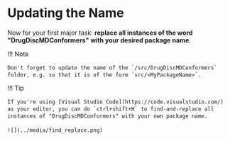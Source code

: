 # Updating the Name

Now for your first major task: **replace all instances of the word "DrugDiscMDConformers" with your desired package name**.

!!! Note

    Don't forget to update the name of the `/src/DrugDiscMDConformers` folder, e.g. so that it is of the form `src/<MyPackageName>`.

!!! Tip

    If you're using [Visual Studio Code](https://code.visualstudio.com/) as your editor, you can do `ctrl+shift+H` to find-and-replace all instances of "DrugDiscMDConformers" with your own package name.

    ![](../media/find_replace.png)
